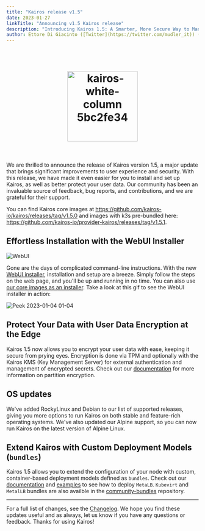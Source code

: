 ```yaml
---
title: "Kairos release v1.5"
date: 2023-01-27
linkTitle: "Announcing v1.5 Kairos release"
description: "Introducing Kairos 1.5: A Smarter, More Secure Way to Manage Your Infrastructure"
author: Ettore Di Giacinto ([Twitter](https://twitter.com/mudler_it)) ([Github](https://github.com/mudler))
---
```

<h1 align="center">
  <br>
     <img width="184" alt="kairos-white-column 5bc2fe34" src="https://user-images.githubusercontent.com/2420543/215073247-96988fd1-7fcf-4877-a28d-7c5802db43ab.png">
    <br>
<br>
</h1>

We are thrilled to announce the release of Kairos version 1.5, a major update that brings significant improvements to user experience and security. With this release, we have made it even easier for you to install and set up Kairos, as well as better protect your user data. Our community has been an invaluable source of feedback, bug reports, and contributions, and we are grateful for their support.

You can find Kairos core images at https://github.com/kairos-io/kairos/releases/tag/v1.5.0 and images with k3s pre-bundled here: https://github.com/kairos-io/provider-kairos/releases/tag/v1.5.1. 

## Effortless Installation with the WebUI Installer

![WebUI](https://user-images.githubusercontent.com/2420543/214573939-31f887b8-890c-4cce-a02a-0100198ea7d9.png)

Gone are the days of complicated command-line instructions. With the new [WebUI installer](/docs/installation/webui/), installation and setup are a breeze. Simply follow the steps on the web page, and you'll be up and running in no time. You can also use [our core images as an installer](/docs/examples/core/). Take a look at this gif to see the WebUI installer in action:

![Peek 2023-01-04 01-04](https://user-images.githubusercontent.com/2420543/210461794-fb80ad90-5d11-479d-945d-2e3ba3890435.gif)

## Protect Your Data with User Data Encryption at the Edge

Kairos 1.5 now allows you to encrypt your user data with ease, keeping it secure from prying eyes. Encryption is done via TPM and optionally with the Kairos KMS (Key Management Server) for external authentication and management of encrypted secrets. Check out our [documentation](/docs/advanced/partition_encryption) for more information on partition encryption.

## OS updates

We've added RockyLinux and Debian to our list of supported releases, giving you more options to run Kairos on both stable and feature-rich operating systems. We've also updated our Alpine support, so you can now run Kairos on the latest version of Alpine Linux.

## Extend Kairos with Custom Deployment Models (`bundles`)

Kairos 1.5 allows you to extend the configuration of your node with custom, container-based deployment models defined as `bundles`. Check out our [documentation](/docs/advanced/bundles) and [examples](/docs/examples/bundles) to see how to deploy `MetaLB`. `Kubevirt` and `MetalLB` bundles are also availble in the [community-bundles](https://github.com/kairos-io/community-bundles) repository.

---

For a full list of changes, see the  [Changelog](https://github.com/kairos-io/kairos/releases/tag/v1.5.0). We hope you find these updates useful and as always, let us know if you have any questions or feedback. Thanks for using Kairos!
